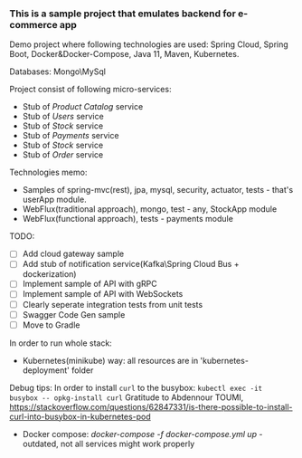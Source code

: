 ### This is a sample project that emulates backend for  e-commerce app

Demo project where following technologies are used: Spring Cloud, Spring Boot, Docker&Docker-Compose, Java 11,
Maven, Kubernetes.

Databases: Mongo\MySql

Project consist of following micro-services:
* Stub of *Product Catalog* service
* Stub of *Users* service
* Stub of *Stock* service
* Stub of *Payments* service
* Stub of *Stock* service
* Stub of *Order* service

Technologies memo:
* Samples of spring-mvc(rest), jpa, mysql, security, actuator, tests - that's userApp module.
* WebFlux(traditional approach), mongo, test - any, StockApp module
* WebFlux(functional approach), tests - payments module   


TODO:
- [ ] Add cloud gateway sample
- [ ] Add stub of notification service(Kafka\Spring Cloud Bus + dockerization)
- [ ] Implement sample of  API with gRPC
- [ ] Implement sample of API with WebSockets
- [ ] Clearly seperate integration tests from unit tests
- [ ] Swagger Code Gen sample
- [ ] Move to Gradle

In order to run whole stack:
* Kubernetes(minikube) way: all resources are in 'kubernetes-deployment' folder

Debug tips: 
In order to install `curl` to the busybox: `kubectl exec -it busybox -- opkg-install curl`
Gratitude to Abdennour TOUMI, https://stackoverflow.com/questions/62847331/is-there-possible-to-install-curl-into-busybox-in-kubernetes-pod

* Docker compose: *docker-compose -f docker-compose.yml up* - outdated, 
not all services might work properly 
